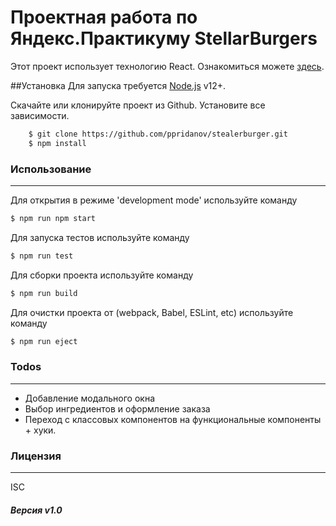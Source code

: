 # Проектная работа по Яндекс.Практикуму StellarBurgers

Этот проект использует технологию React. Ознакомиться можете [здесь](https://reactjs.org).


##Установка
Для запуска требуется [Node.js](https://nodejs.org/) v12+.

Скачайте или клонируйте проект из Github. Установите все зависимости.

```sh
    $ git clone https://github.com/ppridanov/stealerburger.git
    $ npm install
```

### Использование
------------
Для открытия в режиме 'development mode' используйте команду

```sh
$ npm run npm start
```

Для запуска тестов используйте команду

```sh
$ npm run test
```

Для сборки проекта используйте команду

```sh
$ npm run build
```

Для очистки проекта от (webpack, Babel, ESLint, etc)  используйте команду

```sh
$ npm run eject
```

### Todos
------------
- Добавление модального окна
- Выбор ингредиентов и оформление заказа
- Переход с классовых компонентов на функциональные компоненты + хуки.

### Лицензия
---------
ISC


##### Версия v1.0